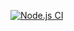 [![Node.js CI](https://github.com/TSGwala/bootcamp-terminal-tests/actions/workflows/node.js.yml/badge.svg)](https://github.com/TSGwala/bootcamp-terminal-tests/actions/workflows/node.js.yml)